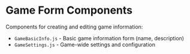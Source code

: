 # Game Form Components

Components for creating and editing game information:

- `GameBasicInfo.js` - Basic game information form (name, description)
- `GameSettings.js` - Game-wide settings and configuration
